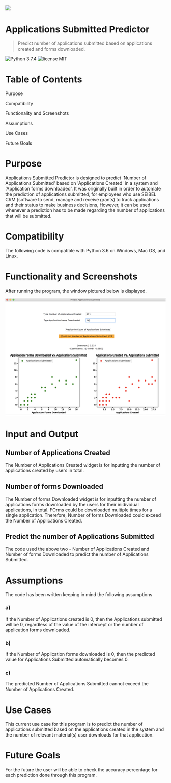 
   <img src="https://user-images.githubusercontent.com/47875071/99720236-76f45480-2a7b-11eb-8387-2a1dd3e9818e.png" width="50"> 
   
# Applications Submitted Predictor
> Predict number of applications submitted based on applications created and forms downloaded.

![Python 3.7.4](https://img.shields.io/badge/Python-3.7.4-brightgreen.svg) ![license MIT](https://img.shields.io/badge/license-MIT-brightgreen.svg)


# Table of Contents
 Purpose  
 
 Compatibility
 
 Functionality and Screenshots 
 
 Assumptions
 
 Use Cases
 
 Future Goals


# Purpose

Applications Submitted Predictor is designed to predict 'Number of Applications Submitted' based on 'Applications Created' in a system and  'Application forms downloaded'. It was originally built in order to automate the prediction of applications submitted, for employees who use SEIBEL CRM (software to send, manage and receive grants) to track applications and their status to make business decisions, However, it can be used whenever a prediction has to be made regarding the number of applications that will be submitted.


# Compatibility

The following code is compatible with Python 3.6 on Windows, Mac OS, and Linux.


# Functionality and Screenshots

After running the program, the window pictured below is displayed.

<img src="https://github.com/athiyarastogi/Applications-Submitted-Predictor/blob/main/Screen%20Shot%202020-11-22%20at%206.37.44%20PM.png"> 


# Input and Output


## Number of Applications Created

The Number of Applications Created widget is for inputting the number of applications created by users in total.

## Number of forms Downloaded

The Number of forms Downloaded widget is for inputting the number of applications forms downloaded by the users for their inidividual applications, in total. FOrms could be downloaded multiple times for a single application. Therefore, Number of forms Downloaded could exceed the Number of Applications Created.

## Predict the number of Applications Submitted

The code used the above two - Number of Applications Created and Number of forms Downloaded to predict the number of Applications Submitted.


# Assumptions

The code has been written keeping in mind the following assumptions

   ### a)
   If the Number of Applications created is 0, then the Applications submitted will be 0, regardless of the value of the intercept or the number of application forms downloaded.
   
   ### b)
   If the Number of Application forms downloaded is 0, then the predicted value for Applications Submitted automatically becomes 0.
   
   ### c)
   The predicted Number of Applications Submitted cannot exceed the Number of Applications Created.
   
   
   
# Use Cases

 This current use case for this program is to predict the number of applications submitted based on the applications created in the system and the number of relevant material(s) user downloads for that application. 
 
 
 #  Future Goals
 
 For the future the user will be able to check the accuracy percentage for each prediction done through this program.
   
